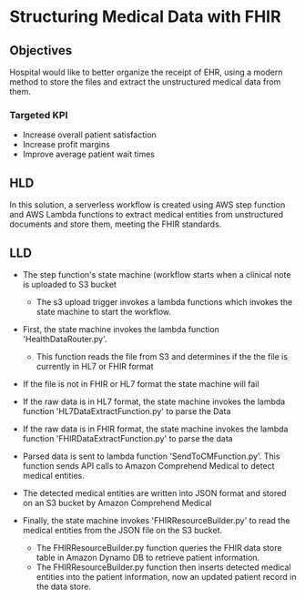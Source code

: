 # Structuring Medical Data with FHIR


## Objectives

Hospital would like to better organize the receipt of EHR, using a modern method to store the files and extract the unstructured medical data from them.

### Targeted KPI
- Increase overall patient satisfaction
- Increase profit margins
- Improve average patient wait times

## HLD
In this solution, a serverless workflow is created using AWS step function and AWS Lambda functions to extract medical entities from unstructured documents and store them, meeting the FHIR standards.

## LLD

- The step function's state machine (workflow starts when a clinical note is uploaded to S3 bucket
    - The s3 upload trigger invokes a lambda functions which invokes the state machine to start the workflow.

- First, the state machine invokes the lambda function 'HealthDataRouter.py'.
    - This function reads the file from S3 and determines if the the file is currently in HL7 or FHIR format

- If the file is not in FHIR or HL7 format the state machine will fail

- If the raw data is in HL7 format, the state machine invokes the lambda function 'HL7DataExtractFunction.py' to parse the Data

- If the raw data is in FHIR format,  the state machine invokes the lambda function 'FHIRDataExtractFunction.py' to parse the data

- Parsed data is sent to lambda function 'SendToCMFunction.py'. This function sends API calls to Amazon Comprehend Medical to detect medical entities.

- The detected medical entities are written into JSON format and stored on an S3 bucket by Amazon Comprehend Medical

- Finally, the state machine invokes 'FHIRResourceBuilder.py' to read the medical entities from the JSON file on the S3 bucket.
    - The FHIRResourceBuilder.py function queries the FHIR data store table in Amazon Dynamo DB to retrieve patient information.
    - The FHIRResourceBuilder.py function then inserts detected medical entities into the patient information, now an updated patient record in the data store.

